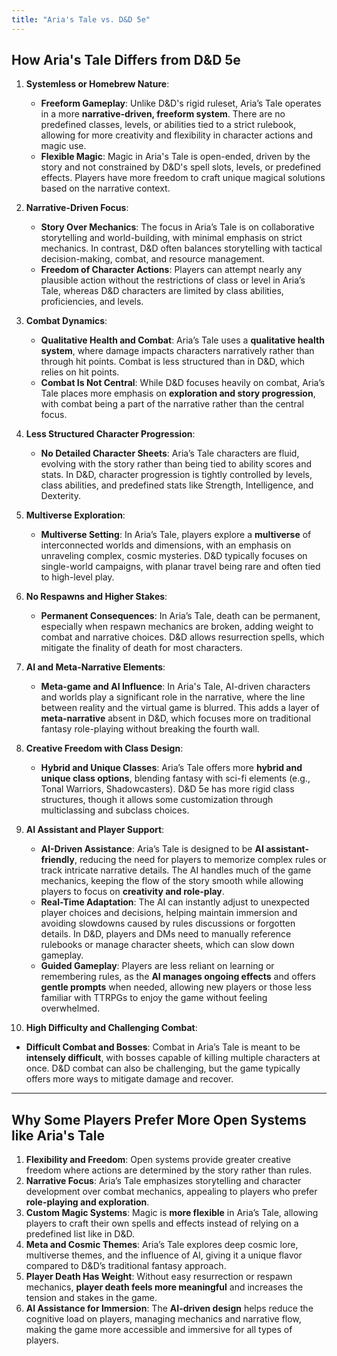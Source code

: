 ```yaml
---
title: "Aria's Tale vs. D&D 5e"
---
```


## **How Aria's Tale Differs from D&D 5e**

1. **Systemless or Homebrew Nature**:

   - **Freeform Gameplay**: Unlike D&D's rigid ruleset, Aria’s Tale operates in a more **narrative-driven, freeform system**. There are no predefined classes, levels, or abilities tied to a strict rulebook, allowing for more creativity and flexibility in character actions and magic use.
   - **Flexible Magic**: Magic in Aria's Tale is open-ended, driven by the story and not constrained by D&D's spell slots, levels, or predefined effects. Players have more freedom to craft unique magical solutions based on the narrative context.

2. **Narrative-Driven Focus**:

   - **Story Over Mechanics**: The focus in Aria’s Tale is on collaborative storytelling and world-building, with minimal emphasis on strict mechanics. In contrast, D&D often balances storytelling with tactical decision-making, combat, and resource management.
   - **Freedom of Character Actions**: Players can attempt nearly any plausible action without the restrictions of class or level in Aria’s Tale, whereas D&D characters are limited by class abilities, proficiencies, and levels.

3. **Combat Dynamics**:

   - **Qualitative Health and Combat**: Aria’s Tale uses a **qualitative health system**, where damage impacts characters narratively rather than through hit points. Combat is less structured than in D&D, which relies on hit points.
   - **Combat Is Not Central**: While D&D focuses heavily on combat, Aria’s Tale places more emphasis on **exploration and story progression**, with combat being a part of the narrative rather than the central focus.

4. **Less Structured Character Progression**:

   - **No Detailed Character Sheets**: Aria’s Tale characters are fluid, evolving with the story rather than being tied to ability scores and stats. In D&D, character progression is tightly controlled by levels, class abilities, and predefined stats like Strength, Intelligence, and Dexterity.

5. **Multiverse Exploration**:

   - **Multiverse Setting**: In Aria’s Tale, players explore a **multiverse** of interconnected worlds and dimensions, with an emphasis on unraveling complex, cosmic mysteries. D&D typically focuses on single-world campaigns, with planar travel being rare and often tied to high-level play.

6. **No Respawns and Higher Stakes**:

   - **Permanent Consequences**: In Aria’s Tale, death can be permanent, especially when respawn mechanics are broken, adding weight to combat and narrative choices. D&D allows resurrection spells, which mitigate the finality of death for most characters.

7. **AI and Meta-Narrative Elements**:

   - **Meta-game and AI Influence**: In Aria's Tale, AI-driven characters and worlds play a significant role in the narrative, where the line between reality and the virtual game is blurred. This adds a layer of **meta-narrative** absent in D&D, which focuses more on traditional fantasy role-playing without breaking the fourth wall.

8. **Creative Freedom with Class Design**:

   - **Hybrid and Unique Classes**: Aria’s Tale offers more **hybrid and unique class options**, blending fantasy with sci-fi elements (e.g., Tonal Warriors, Shadowcasters). D&D 5e has more rigid class structures, though it allows some customization through multiclassing and subclass choices.

9. **AI Assistant and Player Support**:

   - **AI-Driven Assistance**: Aria’s Tale is designed to be **AI assistant-friendly**, reducing the need for players to memorize complex rules or track intricate narrative details. The AI handles much of the game mechanics, keeping the flow of the story smooth while allowing players to focus on **creativity and role-play**.
   - **Real-Time Adaptation**: The AI can instantly adjust to unexpected player choices and decisions, helping maintain immersion and avoiding slowdowns caused by rules discussions or forgotten details. In D&D, players and DMs need to manually reference rulebooks or manage character sheets, which can slow down gameplay.
   - **Guided Gameplay**: Players are less reliant on learning or remembering rules, as the **AI manages ongoing effects** and offers **gentle prompts** when needed, allowing new players or those less familiar with TTRPGs to enjoy the game without feeling overwhelmed.

10. **High Difficulty and Challenging Combat**:

- **Difficult Combat and Bosses**: Combat in Aria’s Tale is meant to be **intensely difficult**, with bosses capable of killing multiple characters at once. D&D combat can also be challenging, but the game typically offers more ways to mitigate damage and recover.

---

## **Why Some Players Prefer More Open Systems like Aria's Tale**

1. **Flexibility and Freedom**: Open systems provide greater creative freedom where actions are determined by the story rather than rules.
2. **Narrative Focus**: Aria’s Tale emphasizes storytelling and character development over combat mechanics, appealing to players who prefer **role-playing and exploration**.
3. **Custom Magic Systems**: Magic is **more flexible** in Aria’s Tale, allowing players to craft their own spells and effects instead of relying on a predefined list like in D&D.
4. **Meta and Cosmic Themes**: Aria’s Tale explores deep cosmic lore, multiverse themes, and the influence of AI, giving it a unique flavor compared to D&D’s traditional fantasy approach.
5. **Player Death Has Weight**: Without easy resurrection or respawn mechanics, **player death feels more meaningful** and increases the tension and stakes in the game.
6. **AI Assistance for Immersion**: The **AI-driven design** helps reduce the cognitive load on players, managing mechanics and narrative flow, making the game more accessible and immersive for all types of players.
